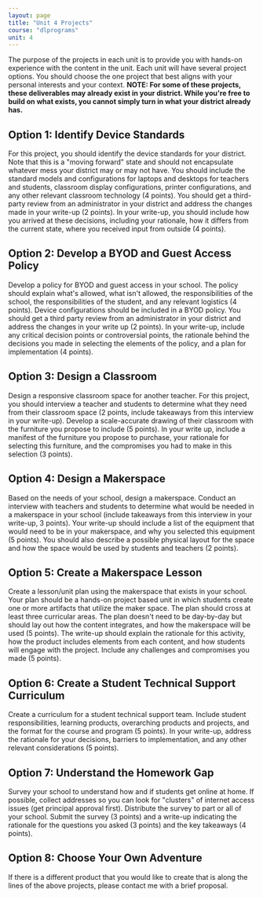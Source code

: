 ```yaml
---
layout: page
title: "Unit 4 Projects"
course: "dlprograms"
unit: 4
---
```

The purpose of the projects in each unit is to provide you with hands-on experience with the content in the unit. Each unit will have several project options. You should choose the one project that best aligns with your personal interests and your context.
**NOTE: For some of these projects, these deliverables may already exist in your district. While you're free to build on what exists, you cannot simply turn in what your district already has.**

## Option 1: Identify Device Standards
For this project, you should identify the device standards for your district. Note that this is a "moving forward" state and should not encapsulate whatever mess your district may or may not have. You should include the standard models and configurations for laptops and desktops for teachers and students, classroom display configurations, printer configurations, and any other relevant classroom technology (4 points). You should get a third-party review from an administrator in your district and address the changes made in your write-up (2 points). In your write-up, you should include how you arrived at these decisions, including your rationale, how it differs from the current state, where you received input from outside (4 points).

## Option 2: Develop a BYOD and Guest Access Policy
Develop a policy for BYOD and guest access in your school. The policy should explain what's allowed, what isn't allowed, the responsibilities of the school, the responsibilities of the student, and any relevant logistics (4 points). Device configurations should be included in a BYOD policy. You should get a third party review from an administrator in your district and address the changes in your write up (2 points). In your write-up, include any critical decision points or controversial points, the rationale behind the decisions you made in selecting the elements of the policy, and a plan for implementation (4 points). 

## Option 3: Design a Classroom
Design a responsive classroom space for another teacher. For this project, you should interview a teacher and students to determine what they need from their classroom space (2 points, include takeaways from this interview in your write-up). Develop a scale-accurate drawing of their classroom with the furniture you propose to include (5 points). In your write up, include a manifest of the furniture you propose to purchase, your rationale for selecting this furniture, and the compromises you had to make in this selection (3 points). 

## Option 4: Design a Makerspace
Based on the needs of your school, design a makerspace. Conduct an interview with teachers and students to determine what would be needed in a makerspace in your school (include takeaways from this interview in your write-up, 3 points). Your write-up should include a list of the equipment that would need to be in your makerspace, and why you selected this equipment (5 points). You should also describe a possible physical layout for the space and how the space would be used by students and teachers (2 points).

## Option 5: Create a Makerspace Lesson
Create a lesson/unit plan using the makerspace that exists in your school. Your plan should be a hands-on project based unit in which students create one or more artifacts that utilize the maker space. The plan should cross at least three curricular areas. The plan doesn't need to be day-by-day but should lay out how the content integrates, and how the makerspace will be used (5 points). The write-up should explain the rationale for this activity, how the product includes elements from each content, and how students will engage with the project. Include any challenges and compromises you made (5 points).

## Option 6: Create a Student Technical Support Curriculum
Create a curriculum for a student technical support team. Include student responsibilities, learning products, overarching products and projects, and the format for the course and program (5 points). In your write-up, address the rationale for your decisions, barriers to implementation, and any other relevant considerations (5 points).

## Option 7: Understand the Homework Gap
Survey your school to understand how and if students get online at home. If possible, collect addresses so you can look for "clusters" of internet access issues (get principal approval first). Distribute the survey to part or all of your school. Submit the survey (3 points) and a write-up indicating the rationale for the questions you asked (3 points) and the key takeaways (4 points).

## Option 8: Choose Your Own Adventure
If there is a different product that you would like to create that is along the lines of the above projects, please contact me with a brief proposal.